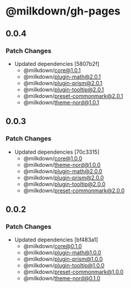 # @milkdown/gh-pages

## 0.0.4

### Patch Changes

-   Updated dependencies [5807b2f]
    -   @milkdown/core@1.0.1
    -   @milkdown/plugin-math@2.0.1
    -   @milkdown/plugin-prism@2.0.1
    -   @milkdown/plugin-tooltip@2.0.1
    -   @milkdown/preset-commonmark@2.0.1
    -   @milkdown/theme-nord@1.0.1

## 0.0.3

### Patch Changes

-   Updated dependencies [70c3315]
    -   @milkdown/core@1.0.0
    -   @milkdown/theme-nord@1.0.0
    -   @milkdown/plugin-math@2.0.0
    -   @milkdown/plugin-prism@2.0.0
    -   @milkdown/plugin-tooltip@2.0.0
    -   @milkdown/preset-commonmark@2.0.0

## 0.0.2

### Patch Changes

-   Updated dependencies [bf483a1]
    -   @milkdown/core@0.1.0
    -   @milkdown/plugin-math@1.0.0
    -   @milkdown/plugin-prism@1.0.0
    -   @milkdown/plugin-tooltip@1.0.0
    -   @milkdown/preset-commonmark@1.0.0
    -   @milkdown/theme-nord@0.1.0
